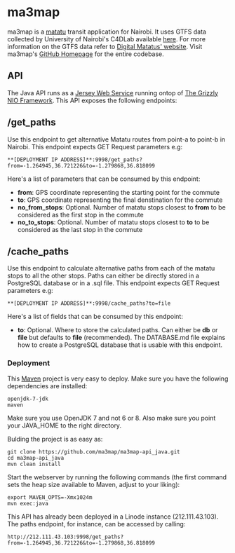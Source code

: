 # ma3map
 
ma3map is a [matatu](http://en.wikipedia.org/wiki/Matatu) transit application for Nairobi. It uses GTFS data collected by University of Nairobi's C4DLab available [here](http://www.gtfs-data-exchange.com/agency/university-of-nairobi-c4dlab/). For more information on the GTFS data refer to [Digital Matatus' website](http://www.digitalmatatus.com/). Visit ma3map's [GitHub Homepage](https://www.github.com/ma3map) for the entire codebase.

## API

The Java API runs as a [Jersey Web Service](https://jersey.java.net) running ontop of [The Grizzly NIO Framework](https://grizzly.java.net). This API exposes the following endpoints:

/get_paths
---------

Use this endpoint to get alternative Matatu routes from point-a to point-b in Nairobi. This endpoint expects GET Request parameters e.g:

    **[DEPLOYMENT IP ADDRESS]**:9998/get_paths?from=-1.264945,36.721226&to=-1.279868,36.818099

Here's a list of parameters that can be consumed by this endpoint:

* **from**: GPS coordinate representing the starting point for the commute
* **to**: GPS coordinate representing the final denstination for the commute
* **no_from_stops**: Optional. Number of matatu stops closest to **from** to be considered as the first stop in the commute
* **no_to_stops**: Optional. Number of matatu stops closest to **to** to be considered as the last stop in the commute


/cache_paths
---------

Use this endpoint to calculate alternative paths from each of the matatu stops to all the other stops. Paths can either be directly stored in a PostgreSQL database or in a .sql file. This endpoint expects GET Request parameters e.g:

    **[DEPLOYMENT IP ADDRESS]**:9998/cache_paths?to=file

Here's a list of fields that can be consumed by this endpoint:

* **to**: Optional. Where to store the calculated paths. Can either be **db** or **file** but defaults to **file** (recommended). The DATABASE.md file explains how to create a PostgreSQL database that is usable with this endpoint.


### Deployment

This [Maven](https://maven.apache.org) project is very easy to deploy. Make sure you have the following dependencies are installed:

    openjdk-7-jdk
    maven

Make sure you use OpenJDK 7 and not 6 or 8. Also make sure you point your JAVA_HOME to the right directory.

Bulding the project is as easy as:

    git clone https://github.com/ma3map/ma3map-api_java.git
    cd ma3map-api_java 
    mvn clean install

Start the webserver by running the following commands (the first command sets the heap size available to Maven, adjust to your liking):

    export MAVEN_OPTS=-Xmx1024m
    mvn exec:java

This API has already been deployed in a Linode instance (212.111.43.103). The paths endpoint, for instance, can be accessed by calling:

    http://212.111.43.103:9998/get_paths?from=-1.264945,36.721226&to=-1.279868,36.818099

